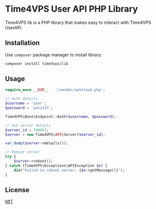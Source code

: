 # Time4VPS User API PHP Library

Time4VPS lib is a PHP library that makes easy to interact with Time4VPS UserAPI.

## Installation
Use `composer` package manager to install library:
```bash
composer install time4vps/lib
``` 

## Usage

```php
require_once __DIR__ . '/vendor/autoload.php';

// Auth details
$username = 'user';
$password = 'pass123'; 

Time4VPS\Base\Endpoint::Auth($username, $password);

// Get server details
$server_id = 748457;
$server = new Time4VPS\API\Server($server_id);

var_dump($server->details());

// Reboot server
try {
    $server->reboot();
} catch (Time4VPS\Exceptions\APIException $e) {
    die("Failed to reboot server: {$e->getMessage()}");
}
```

## License
[MIT](https://github.com/time4vps/time4vps-lib/blob/master/LICENSE)